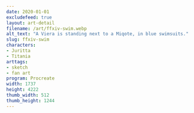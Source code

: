 ```yaml
---
date: 2020-01-01
excludefeed: true
layout: art-detail
filename: /art/ffxiv-swim.webp
alt_text: "A Viera is standing next to a Miqote, in blue swimsuits."
slug: ffxiv-swim
characters:
- Juritta
- Titania
arttags:
- sketch
- fan art
program: Procreate
width: 1737
height: 4222
thumb_width: 512
thumb_height: 1244
---
```


